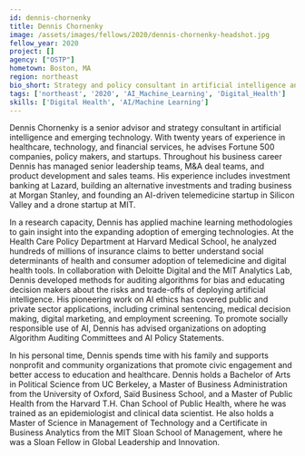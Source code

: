 ```yaml
---
id: dennis-chornenky
title: Dennis Chornenky
image: /assets/images/fellows/2020/dennis-chornenky-headshot.jpg
fellow_year: 2020
project: []
agency: ["OSTP"]
hometown: Boston, MA
region: northeast
bio_short: Strategy and policy consultant in artificial intelligence and emerging technology.  Twenty years of experience in healthcare, technology, and financial services as an investment banker, entrepreneur, and operating partner.
tags: ['northeast', '2020', 'AI_Machine_Learning', 'Digital_Health']
skills: ['Digital Health', 'AI/Machine Learning']
---
```


Dennis Chornenky is a senior advisor and strategy consultant in artificial intelligence and emerging technology.  With twenty years of experience in healthcare, technology, and financial services, he advises Fortune 500 companies, policy makers, and startups.  Throughout his business career Dennis has managed senior leadership teams, M&A deal teams, and product development and sales teams.  His experience includes investment banking at Lazard, building an alternative investments and trading business at Morgan Stanley, and founding an AI-driven telemedicine startup in Silicon Valley and a drone startup at MIT.

In a research capacity, Dennis has applied machine learning methodologies to gain insight into the expanding adoption of emerging technologies.  At the Health Care Policy Department at Harvard Medical School, he analyzed hundreds of millions of insurance claims to better understand social determinants of health and consumer adoption of telemedicine and digital health tools.  In collaboration with Deloitte Digital and the MIT Analytics Lab, Dennis developed methods for auditing algorithms for bias and educating decision makers about the risks and trade-offs of deploying artificial intelligence.  His pioneering work on AI ethics has covered public and private sector applications, including criminal sentencing, medical decision making, digital marketing, and employment screening.  To promote socially responsible use of AI, Dennis has advised organizations on adopting Algorithm Auditing Committees and AI Policy Statements.

In his personal time, Dennis spends time with his family and supports nonprofit and community organizations that promote civic engagement and better access to education and healthcare.  Dennis holds a Bachelor of Arts in Political Science from UC Berkeley, a Master of Business Administration from the University of Oxford, Saïd Business School, and a Master of Public Health from the Harvard T.H. Chan School of Public Health, where he was trained as an epidemiologist and clinical data scientist.  He also holds a Master of Science in Management of Technology and a Certificate in Business Analytics from the MIT Sloan School of Management, where he was a Sloan Fellow in Global Leadership and Innovation.
